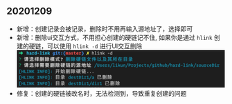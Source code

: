 ## 20201209
- 新增：创建记录会被记录，删除时不用再输入源地址了，选择即可
- 新增：删除ui交互方式，不用担心创建的硬链记不住, 如果你是通过 `hlink` 创建的硬链，可以使用 `hlink -d` 进行UI交互删除
![deleteUI](./media/deleteUi.png)
- 修复：创建的硬链被改名时，无法检测到，导致重复创建的问题
